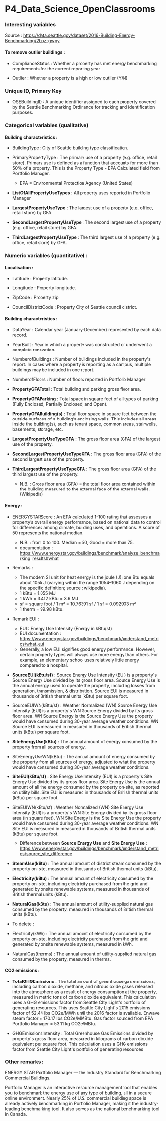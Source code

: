 # P4_Data_Science_OpenClassrooms

### Interesting variables
Source : https://data.seattle.gov/dataset/2016-Building-Energy-Benchmarking/2bpz-gwpy

#### To remove outlier buildings :

- ComplianceStatus : Whether a property has met energy benchmarking requirements for the current reporting year.

- Outlier : Whether a property is a high or low outlier (Y/N)

### Unique ID, Primary Key

- OSEBuildingID : A unique identifier assigned to each property covered by the Seattle Benchmarking Ordinance for tracking and identification purposes.


### Categorical variables (qualitative)

#### Building characteristics :

- BuildingType : City of Seattle building type classification.

- PrimaryPropertyType : The primary use of a property (e.g. office, retail store). Primary use is defined as a function that accounts for more than 50% of a property. This is the Property Type - EPA Calculated field from Portfolio Manager.
  - EPA = Environmental Protection Agency (United States)

- **ListOfAllPropertyUseTypes** : All property uses reported in Portfolio Manager

- **LargestPropertyUseType** : The largest use of a property (e.g. office, retail store) by GFA.

- **SecondLargestPropertyUseType** : The second largest use of a property (e.g. office, retail store) by GFA.

- **ThirdLargestPropertyUseType** : The third largest use of a property (e.g. office, retail store) by GFA.


### Numeric variables (quantitative) :

#### Localisation :

- Latitude : Property latitude.

- Longitude : Property longitude.

- ZipCode : Property zip

- CouncilDistrictCode : Property City of Seattle council district.


#### Building characteristics :

- DataYear : Calendar year (January-December) represented by each data record.

- YearBuilt : Year in which a property was constructed or underwent a complete renovation.

- NumberofBuildings : Number of buildings included in the property's report. In cases where a property is reporting as a campus, multiple buildings may be included in one report.

- NumberofFloors : Number of floors reported in Portfolio Manager

- **PropertyGFATotal** : Total building and parking gross floor area.

- **PropertyGFAParking** : Total space in square feet of all types of parking (Fully Enclosed, Partially Enclosed, and Open).

- **PropertyGFABuilding(s)** : Total floor space in square feet between the outside surfaces of a building’s enclosing walls. This includes all areas inside the building(s), such as tenant space, common areas, stairwells, basements, storage, etc.

- **LargestPropertyUseTypeGFA** : The gross floor area (GFA) of the largest use of the property.

- **SecondLargestPropertyUseTypeGFA** : The gross floor area (GFA) of the second largest use of the property.

- **ThirdLargestPropertyUseTypeGFA** : The gross floor area (GFA) of the third largest use of the property.

  - N.B. : Gross floor area (GFA) = the total floor area contained within the building measured to the external face of the external walls. (Wikipedia)


#### Energy : 

- ENERGYSTARScore : An EPA calculated 1-100 rating that assesses a property’s overall energy performance, based on national data to control for differences among climate, building uses, and operations. A score of 50 represents the national median.

  - N.B. : from 0 to 100. Median = 50, Good = more than 75. 
  - documentation : https://www.energystar.gov/buildings/benchmark/analyze_benchmarking_results#what

- Remarks : 
  - The modern SI unit for heat energy is the joule (J); one Btu equals about 1055 J (varying within the range 1054–1060 J depending on the specific definition; source : wikipedia).
  - 1 kBtu = 1.055 MJ
  - 1 kWh = 3.412 kBtu = 3.6 MJ
  - sf = square foot / 1 m² = 10.76391 sf / 1 sf = 0.092903 m²
  - 1 therm = 99.98 kBtu.

- Remark EUI :
  - EUI : Energy Use Intensity (Energy in kBtu/sf)
  - EUI documentation : https://www.energystar.gov/buildings/benchmark/understand_metrics/what_eui
  - Generally, a low EUI signifies good energy performance. However, certain property types will always use more energy than others. For example, an elementary school uses relatively little energy compared to a hospital.



- **SourceEUI(kBtu/sf)** : Source Energy Use Intensity (EUI) is a property's Source Energy Use divided by its gross floor area. Source Energy Use is the annual energy used to operate the property, including losses from generation, transmission, & distribution. Source EUI is measured in thousands of British thermal units (kBtu) per square foot.

- SourceEUIWN(kBtu/sf) : Weather Normalized (WN) Source Energy Use Intensity (EUI) is a property's WN Source Energy divided by its gross floor area. WN Source Energy is the Source Energy Use the property would have consumed during 30-year average weather conditions. WN Source EUI is measured in measured in thousands of British thermal units (kBtu) per square foot.


- **SiteEnergyUse(kBtu)** : The annual amount of energy consumed by the property from all sources of energy.

- SiteEnergyUseWN(kBtu) : The annual amount of energy consumed by the property from all sources of energy, adjusted to what the property would have consumed during 30-year average weather conditions.

- **SiteEUI(kBtu/sf)** : Site Energy Use Intensity (EUI) is a property's Site Energy Use divided by its gross floor area. Site Energy Use is the annual amount of all the energy consumed by the property on-site, as reported on utility bills. Site EUI is measured in thousands of British thermal units (kBtu) per square foot.

- SiteEUIWN(kBtu/sf) : Weather Normalized (WN) Site Energy Use Intensity (EUI) is a property's WN Site Energy divided by its gross floor area (in square feet). WN Site Energy is the Site Energy Use the property would have consumed during 30-year average weather conditions. WN Site EUI is measured in measured in thousands of British thermal units (kBtu) per square foot.

  - Difference between **Source Energy Use** and **Site Energy Use** : https://www.energystar.gov/buildings/benchmark/understand_metrics/source_site_difference


- **SteamUse(kBtu)** : The annual amount of district steam consumed by the property on-site, measured in thousands of British thermal units (kBtu).

- **Electricity(kBtu)** : The annual amount of electricity consumed by the property on-site, including electricity purchased from the grid and generated by onsite renewable systems, measured in thousands of British thermal units (kBtu).

- **NaturalGas(kBtu)** : The annual amount of utility-supplied natural gas consumed by the property, measured in thousands of British thermal units (kBtu).

- To delete : 

- Electricity(kWh) : The annual amount of electricity consumed by the property on-site, including electricity purchased from the grid and generated by onsite renewable systems, measured in kWh.

- NaturalGas(therms) : The annual amount of utility-supplied natural gas consumed by the property, measured in therms.



#### CO2 emissions : 

- **TotalGHGEmissions** : The total amount of greenhouse gas emissions, including carbon dioxide, methane, and nitrous oxide gases released into the atmosphere as a result of energy consumption at the property, measured in metric tons of carbon dioxide equivalent. This calculation uses a GHG emissions factor from Seattle CIty Light's portfolio of generating resources. This uses Seattle City Light's 2015 emissions factor of 52.44 lbs CO2e/MWh until the 2016 factor is available. Enwave steam factor = 170.17 lbs CO2e/MMBtu. Gas factor sourced from EPA Portfolio Manager = 53.11 kg CO2e/MBtu.

- GHGEmissionsIntensity : Total Greenhouse Gas Emissions divided by property's gross floor area, measured in kilograms of carbon dioxide equivalent per square foot. This calculation uses a GHG emissions factor from Seattle City Light's portfolio of generating resources


### Other remarks :

ENERGY STAR Portfolio Manager — the Industry Standard for Benchmarking Commercial Buildings.

Portfolio Manager is an interactive resource management tool that enables you to benchmark the energy use of any type of building, all in a secure online environment. Nearly 25% of U.S. commercial building space is already actively benchmarking in Portfolio Manager, making it the industry-leading benchmarking tool. It also serves as the national  benchmarking tool in Canada.


